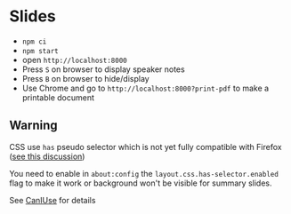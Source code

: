 # Slides

- `npm ci`
- `npm start`
- open `http://localhost:8000`
- Press `S` on browser to display speaker notes
- Press `B` on browser to hide/display
- Use Chrome and go to `http://localhost:8000?print-pdf` to make a printable document

## Warning

CSS use `has` pseudo selector which is not yet fully compatible with Firefox ([see this discussion](https://connect.mozilla.org/t5/ideas/when-is-has-css-selector-going-to-be-fully-implemented-in/idi-p/23794/page/2#comments))

You need to enable in `about:config` the `layout.css.has-selector.enabled` flag to make it work or background won't be visible for summary slides.

See [CanIUse](https://caniuse.com/css-has) for details
